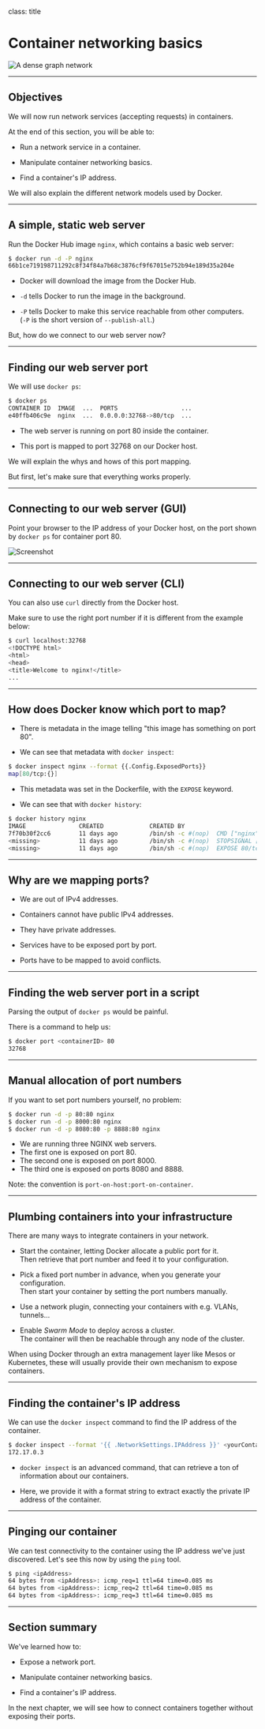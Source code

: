 
class: title

# Container networking basics

![A dense graph network](images/title-container-networking-basics.jpg)

---

## Objectives

We will now run network services (accepting requests) in containers.

At the end of this section, you will be able to:

* Run a network service in a container.

* Manipulate container networking basics.

* Find a container's IP address.

We will also explain the different network models used by Docker.

---

## A simple, static web server

Run the Docker Hub image `nginx`, which contains a basic web server:

```bash
$ docker run -d -P nginx
66b1ce719198711292c8f34f84a7b68c3876cf9f67015e752b94e189d35a204e
```

* Docker will download the image from the Docker Hub.

* `-d` tells Docker to run the image in the background.

* `-P` tells Docker to make this service reachable from other computers.
  <br/>(`-P` is the short version of `--publish-all`.)

But, how do we connect to our web server now?

---

## Finding our web server port

We will use `docker ps`:

```bash
$ docker ps
CONTAINER ID  IMAGE  ...  PORTS                  ...
e40ffb406c9e  nginx  ...  0.0.0.0:32768->80/tcp  ...
```


* The web server is running on port 80 inside the container.

* This port is mapped to port 32768 on our Docker host.

We will explain the whys and hows of this port mapping.

But first, let's make sure that everything works properly.

---

## Connecting to our web server (GUI)

Point your browser to the IP address of your Docker host, on the port
shown by `docker ps` for container port 80.

![Screenshot](images/welcome-to-nginx.png)

---

## Connecting to our web server (CLI)

You can also use `curl` directly from the Docker host.

Make sure to use the right port number if it is different
from the example below:

```bash
$ curl localhost:32768
<!DOCTYPE html>
<html>
<head>
<title>Welcome to nginx!</title>
...
```

---

## How does Docker know which port to map?

* There is metadata in the image telling "this image has something on port 80".

* We can see that metadata with `docker inspect`:

```bash
$ docker inspect nginx --format {{.Config.ExposedPorts}}
map[80/tcp:{}]
```

* This metadata was set in the Dockerfile, with the `EXPOSE` keyword.

* We can see that with `docker history`:

```bash
$ docker history nginx
IMAGE               CREATED             CREATED BY
7f70b30f2cc6        11 days ago         /bin/sh -c #(nop)  CMD ["nginx" "-g" "…
<missing>           11 days ago         /bin/sh -c #(nop)  STOPSIGNAL [SIGTERM]
<missing>           11 days ago         /bin/sh -c #(nop)  EXPOSE 80/tcp
```

---

## Why are we mapping ports?

* We are out of IPv4 addresses.

* Containers cannot have public IPv4 addresses.

* They have private addresses.

* Services have to be exposed port by port.

* Ports have to be mapped to avoid conflicts.

---

## Finding the web server port in a script

Parsing the output of `docker ps` would be painful.

There is a command to help us:

```bash
$ docker port <containerID> 80
32768
```

---

## Manual allocation of port numbers

If you want to set port numbers yourself, no problem:

```bash
$ docker run -d -p 80:80 nginx
$ docker run -d -p 8000:80 nginx
$ docker run -d -p 8080:80 -p 8888:80 nginx
```

* We are running three NGINX web servers.
* The first one is exposed on port 80.
* The second one is exposed on port 8000.
* The third one is exposed on ports 8080 and 8888.

Note: the convention is `port-on-host:port-on-container`.

---

## Plumbing containers into your infrastructure

There are many ways to integrate containers in your network.

* Start the container, letting Docker allocate a public port for it.
  <br/>Then retrieve that port number and feed it to your configuration.

* Pick a fixed port number in advance, when you generate your configuration.
  <br/>Then start your container by setting the port numbers manually.

* Use a network plugin, connecting your containers with e.g. VLANs, tunnels...

* Enable *Swarm Mode* to deploy across a cluster.
  <br/>The container will then be reachable through any node of the cluster.

When using Docker through an extra management layer like Mesos or Kubernetes,
these will usually provide their own mechanism to expose containers.

---

## Finding the container's IP address

We can use the `docker inspect` command to find the IP address of the
container.

```bash
$ docker inspect --format '{{ .NetworkSettings.IPAddress }}' <yourContainerID>
172.17.0.3
```

* `docker inspect` is an advanced command, that can retrieve a ton
  of information about our containers.

* Here, we provide it with a format string to extract exactly the
  private IP address of the container.

---

## Pinging our container

We can test connectivity to the container using the IP address we've
just discovered. Let's see this now by using the `ping` tool.

```bash
$ ping <ipAddress>
64 bytes from <ipAddress>: icmp_req=1 ttl=64 time=0.085 ms
64 bytes from <ipAddress>: icmp_req=2 ttl=64 time=0.085 ms
64 bytes from <ipAddress>: icmp_req=3 ttl=64 time=0.085 ms
```

---

## Section summary

We've learned how to:

* Expose a network port.

* Manipulate container networking basics.

* Find a container's IP address.

In the next chapter, we will see how to connect
containers together without exposing their ports.
